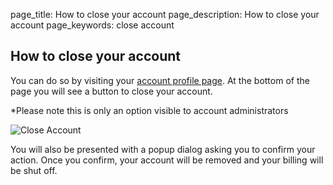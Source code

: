 page_title: How to close your account
page_description: How to close your account
page_keywords: close account

## How to close your account

You can do so by visiting your [account profile page](https://portal.ninefold.com/account/profile/edit). At the bottom of the page you will see a button to close your account.

*Please note this is only an option visible to account administrators

![Close Account](../../img/closeaccount1.png)

You will also be presented with a popup dialog asking you to confirm your action.  Once you confirm, your account will be removed and your billing will be shut off.

